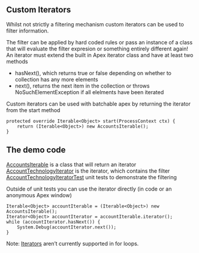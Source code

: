 Custom Iterators
---------------

Whilst not strictly a filtering mechanism custom iterators can be used to filter information.

The filter can be applied by hard coded rules or pass an instance of a class that will evaluate the filter expresion or something entirely different again! An iterator must extend the built in Apex iterator class and have at least two methods
- hasNext(), which returns true or false depending on whether to collection has any more elements
- next(), returns the next item in the collection or throws NoSuchElementException if all elelments have been iterated

Custom iterators can be used with batchable apex by returning the iterator from the start method

```Apex
protected override Iterable<Object> start(ProcessContext ctx) {
    return (Iterable<Object>) new AccountsIterable();
}
```

## The demo code

[AccountsIterable](../src/force-app/main/default/classes/iterators/AccountsIterable.cls) is a class that will return an iterator  
[AccountTechnologyIterator](../src/force-app/main/default/classes/iterators/AccountTechnologyIterator.cls) is the iterator, which contains the filter  
[AccountTechnologyIteratorTest](../src/force-app/main/default/classes/iterators/AccountTechnologyIteratorTest.cls) unit tests to demonstrate the filtering  

Outside of unit tests you can use the iterator directly (in code or an anonymous Apex window)
```Apex
Iterable<Object> accountIterable = (Iterable<Object>) new AccountsIterable();
Iterator<Object> accountIterator = accountIterable.iterator();
while (accountIterator.hasNext()) {
    System.Debug(accountIterator.next());
}
```

Note: [Iterators](https://developer.salesforce.com/docs/atlas.en-us.apexcode.meta/apexcode/apex_classes_iterable.htm
) aren’t currently supported in for loops.
